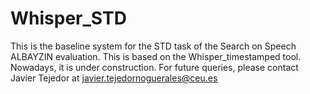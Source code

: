 # Whisper_STD
This is the baseline system for the STD task of the Search on Speech ALBAYZIN evaluation. This is based on the Whisper_timestamped tool. Nowadays, it is under construction. For future queries, please contact Javier Tejedor at javier.tejedornoguerales@ceu.es
